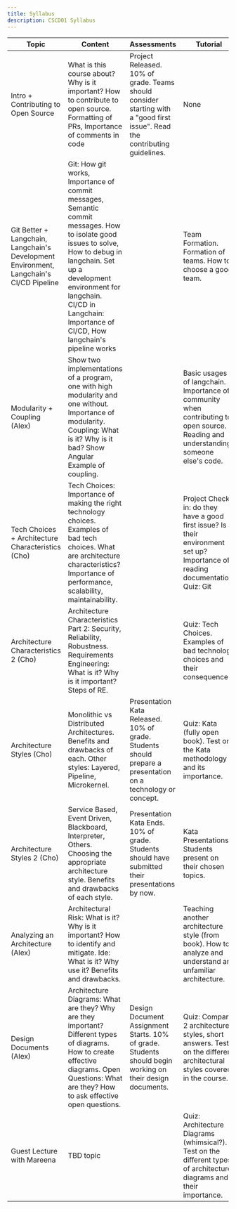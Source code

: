 ```yaml
---
title: Syllabus
description: CSCD01 Syllabus
---
```


| Topic                                             | Content                                                                                        | Assessments                   | Tutorial                                              | Office Hours                    |
|---------------------------------------------------|------------------------------------------------------------------------------------------------|-------------------------------|-------------------------------------------------------|---------------------------------|
| Intro + Contributing to Open Source               | What is this course about? Why is it important? How to contribute to open source. Formatting of PRs, Importance of comments in code | Project Released. 10% of grade. Teams should consider starting with a "good first issue". Read the contributing guidelines. | None | None                            |
| Git Better + Langchain, Langchain's Development Environment, Langchain's CI/CD Pipeline | Git: How git works, Importance of commit messages, Semantic commit messages. How to isolate good issues to solve, How to debug in langchain. Set up a development environment for langchain. CI/CD in Langchain: Importance of CI/CD, How langchain's pipeline works | | Team Formation. Formation of teams. How to choose a good team. | None |
| Modularity + Coupling (Alex)                      | Show two implementations of a program, one with high modularity and one without. Importance of modularity. Coupling: What is it? Why is it bad? Show Angular Example of coupling. | | Basic usages of langchain. Importance of community when contributing to open source. Reading and understanding someone else's code. | Project Check in: Team agreement due. |
| Tech Choices + Architecture Characteristics (Cho) | Tech Choices: Importance of making the right technology choices. Examples of bad tech choices. What are architecture characteristics? Importance of performance, scalability, maintainability. | | Project Check in: do they have a good first issue? Is their environment set up? Importance of reading documentation. Quiz: Git | |
| Architecture Characteristics 2 (Cho)              | Architecture Characteristics Part 2: Security, Reliability, Robustness. Requirements Engineering: What is it? Why is it important? Steps of RE. | | Quiz: Tech Choices. Examples of bad technology choices and their consequences. | Project Check in: Do you have an issue assigned? |
| Architecture Styles (Cho)                         | Monolithic vs Distributed Architectures. Benefits and drawbacks of each. Other styles: Layered, Pipeline, Microkernel. | Presentation Kata Released. 10% of grade. Students should prepare a presentation on a technology or concept. | Quiz: Kata (fully open book). Test on the Kata methodology and its importance. | |
| Architecture Styles 2 (Cho)                       | Service Based, Event Driven, Blackboard, Interpreter, Others. Choosing the appropriate architecture style. Benefits and drawbacks of each style. | Presentation Kata Ends. 10% of grade. Students should have submitted their presentations by now. | Kata Presentations. Students present on their chosen topics. | Kata Presentations. Students present on their chosen topics. |
| Analyzing an Architecture (Alex)                  | Architectural Risk: What is it? Why is it important? How to identify and mitigate. Ide: What is it? Why use it? Benefits and drawbacks. | | Teaching another architecture style (from book). How to analyze and understand an unfamiliar architecture. | |
| Design Documents (Alex)                           | Architecture Diagrams: What are they? Why are they important? Different types of diagrams. How to create effective diagrams. Open Questions: What are they? How to ask effective open questions. | Design Document Assignment Starts. 10% of grade. Students should begin working on their design documents. | Quiz: Compare 2 architecture styles, short answers. Test on the different architectural styles covered in the course. | Project Check in: Is a PR open? Has the team made a pull request yet? |
| Guest Lecture with Mareena                        | TBD topic                                                                                      | | Quiz: Architecture Diagrams (whimsical?). Test on the different types of architecture diagrams and their importance. | Project Check in: Did you get feedback? Has the team received feedback on their PR? |

